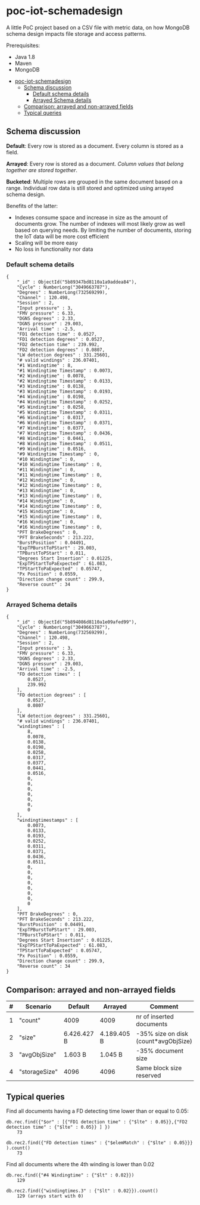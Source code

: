 # poc-iot-schemadesign

A little PoC project based on a CSV file with metric data, on how MongoDB schema design impacts file storage and access patterns.

Prerequisites:

- Java 1.8
- Maven
- MongoDB

<!-- TOC -->

- [poc-iot-schemadesign](#poc-iot-schemadesign)
  - [Schema discussion](#schema-discussion)
    - [Default schema details](#default-schema-details)
    - [Arrayed Schema details](#arrayed-schema-details)
  - [Comparison: arrayed and non-arrayed fields](#comparison-arrayed-and-non-arrayed-fields)
  - [Typical queries](#typical-queries)

<!-- /TOC -->

## Schema discussion

**Default**: Every row is stored as a document. Every column is stored as a field.

**Arrayed**: Every row is stored as a document. _Column values that belong together are stored together_.

**Bucketed**: Multiple rows are grouped in the same document based on a range. Individual row data is still stored and optimized using arrayed schema design.

Benefits of the latter:

- Indexes consume space and increase in size as the amount of documents grow. The number of indexes will most likely grow as well based on querying needs. By limiting the number of documents, storing the IoT data will be more cost efficient
- Scaling will be more easy
- No loss in functionality nor data

### Default schema details

    {
        "_id" : ObjectId("5b89347bd8110a1a9addea84"),
        "Cycle" : NumberLong("3049663787"),
        "Degrees" : NumberLong(732569299),
        "Channel" : 120.498,
        "Session" : 2,
        "Input pressure" : 3,
        "FMV pressure" : 6.33,
        "DGNS degrees" : 2.33,
        "DGNS pressure" : 29.003,
        "Arrival time" : -2.5,
        "FD1 detection time" : 0.0527,
        "FD1 detection degrees" : 0.0527,
        "FD2 detection time" : 239.992,
        "FD2 detection degrees" : 0.0807,
        "LW detection degrees" : 331.25601,
        "# valid windings" : 236.07401,
        "#1 Windingtime" : 8,
        "#1 Windingtime Timestamp" : 0.0073,
        "#2 Windingtime" : 0.0078,
        "#2 Windingtime Timestamp" : 0.0133,
        "#3 Windingtime" : 0.0138,
        "#3 Windingtime Timestamp" : 0.0193,
        "#4 Windingtime" : 0.0198,
        "#4 Windingtime Timestamp" : 0.0252,
        "#5 Windingtime" : 0.0258,
        "#5 Windingtime Timestamp" : 0.0311,
        "#6 Windingtime" : 0.0317,
        "#6 Windingtime Timestamp" : 0.0371,
        "#7 Windingtime" : 0.0377,
        "#7 Windingtime Timestamp" : 0.0436,
        "#8 Windingtime" : 0.0441,
        "#8 Windingtime Timestamp" : 0.0511,
        "#9 Windingtime" : 0.0516,
        "#9 Windingtime Timestamp" : 0,
        "#10 Windingtime" : 0,
        "#10 Windingtime Timestamp" : 0,
        "#11 Windingtime" : 0,
        "#11 Windingtime Timestamp" : 0,
        "#12 Windingtime" : 0,
        "#12 Windingtime Timestamp" : 0,
        "#13 Windingtime" : 0,
        "#13 Windingtime Timestamp" : 0,
        "#14 Windingtime" : 0,
        "#14 Windingtime Timestamp" : 0,
        "#15 Windingtime" : 0,
        "#15 Windingtime Timestamp" : 0,
        "#16 Windingtime" : 0,
        "#16 Windingtime Timestamp" : 0,
        "PFT BrakeDegrees" : 0,
        "PFT BrakeSeconds" : 213.222,
        "BurstPosition" : 0.04491,
        "ExpTPBurstToPStart" : 29.003,
        "TPBurstToPStart" : 0.011,
        "Degrees Start Insertion" : 0.01225,
        "ExpTPStartToPaExpected" : 61.083,
        "TPStartToPaExpected" : 0.05747,
        "Px Position" : 0.0559,
        "Direction change count" : 299.9,
        "Reverse count" : 34
    }

### Arrayed Schema details

    {
        "_id" : ObjectId("5b894086d8110a1e09afed99"),
        "Cycle" : NumberLong("3049663787"),
        "Degrees" : NumberLong(732569299),
        "Channel" : 120.498,
        "Session" : 2,
        "Input pressure" : 3,
        "FMV pressure" : 6.33,
        "DGNS degrees" : 2.33,
        "DGNS pressure" : 29.003,
        "Arrival time" : -2.5,
        "FD detection times" : [
            0.0527,
            239.992
        ],
        "FD detection degrees" : [
            0.0527,
            0.0807
        ],
        "LW detection degrees" : 331.25601,
        "# valid windings" : 236.07401,
        "windingtimes" : [
            8,
            0.0078,
            0.0138,
            0.0198,
            0.0258,
            0.0317,
            0.0377,
            0.0441,
            0.0516,
            0,
            0,
            0,
            0,
            0,
            0,
            0
        ],
        "windingtimestamps" : [
            0.0073,
            0.0133,
            0.0193,
            0.0252,
            0.0311,
            0.0371,
            0.0436,
            0.0511,
            0,
            0,
            0,
            0,
            0,
            0,
            0,
            0
        ],
        "PFT BrakeDegrees" : 0,
        "PFT BrakeSeconds" : 213.222,
        "BurstPosition" : 0.04491,
        "ExpTPBurstToPStart" : 29.003,
        "TPBurstToPStart" : 0.011,
        "Degrees Start Insertion" : 0.01225,
        "ExpTPStartToPaExpected" : 61.083,
        "TPStartToPaExpected" : 0.05747,
        "Px Position" : 0.0559,
        "Direction change count" : 299.9,
        "Reverse count" : 34
    }

## Comparison: arrayed and non-arrayed fields

| #   | Scenario      | Default     | Arrayed     | Comment                               |
| --- | ------------- | ----------- | ----------- | ------------------------------------- |
| 1   | "count"       | 4009        | 4009        | nr of inserted documents              |
| 2   | "size"        | 6.426.427 B | 4.189.405 B | -35% size on disk (count\*avgObjSize) |
| 3   | "avgObjSize"  | 1.603 B     | 1.045 B     | -35% document size                    |
| 4   | "storageSize" | 4096        | 4096        | Same block size reserved              |

## Typical queries

Find all documents having a FD detecting time lower than or equal to 0.05:

    db.rec.find({"$or" : [{"FD1 detection time" : {"$lte" : 0.05}},{"FD2 detection time" : {"$lte" : 0.05}} ] })
        73

    db.rec2.find({"FD detection times" : {"$elemMatch" : {"$lte" : 0.05}}} ).count()
        73

Find all documents where the 4th winding is lower than 0.02

    db.rec.find({"#4 Windingtime" : {"$lt" : 0.02}})
        129

    db.rec2.find({"windingtimes.3" : {"$lt" : 0.02}}).count()
        129 (arrays start with 0)
